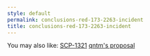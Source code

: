 ```yaml
---
style: default
permalink: conclusions-red-173-2263-incident
title: conclusions-red-173-2263-incident
---
```

You may also like:
[SCP-1321](http://scp-wiki.net/scp-1321)
[qntm's proposal](http://scp-wiki.net/qntm-s-proposal)